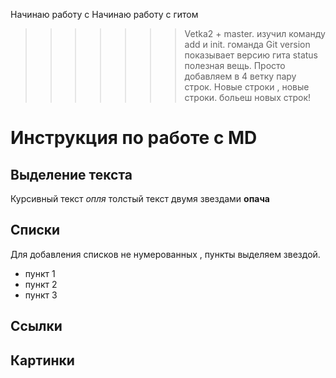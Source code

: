 Начинаю работу с 
Начинаю работу с гитом
>>>>>>> Vetka2 + master.
изучил команду add и init.
гоманда Git version показывает версию гита 
status полезная вещь.
Просто добавляем в 4 ветку пару строк.
Новые строки , новые строки.
больеш новых строк!
# Инструкция по работе с MD
## Выделение текста
Курсивный текст *опля* 
толстый текст двумя звездами **опача**
## Списки
Для добавления списков не нумерованных , пункты выделяем звездой.
* пункт 1
* пункт 2
* пункт 3

## Ссылки
## Картинки
